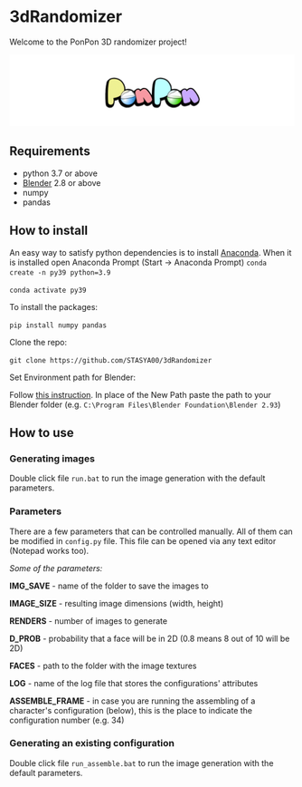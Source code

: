 # 3dRandomizer

Welcome to the PonPon 3D randomizer project! 

<img src="assets/illustration.gif" width="1000"/>

## Requirements

+ python 3.7 or above
+ [Blender](https://www.blender.org/download/) 2.8 or above
+ numpy
+ pandas

## How to install

An easy way to satisfy python dependencies is to install [Anaconda](https://www.anaconda.com/). When it is installed open Anaconda Prompt (Start -> Anaconda Prompt)
```conda create -n py39 python=3.9```

```conda activate py39```

To install the packages:

```pip install numpy pandas```

Clone the repo:

```git clone https://github.com/STASYA00/3dRandomizer```

Set Environment path for Blender:

Follow [this instruction](https://docs.oracle.com/en/database/oracle/machine-learning/oml4r/1.5.1/oread/creating-and-modifying-environment-variables-on-windows.html). In place of the New Path paste the path to your Blender folder (e.g. ```C:\Program Files\Blender Foundation\Blender 2.93```)

## How to use

### Generating images

Double click file ```run.bat``` to run the image generation with the default parameters.

### Parameters

There are a few parameters that can be controlled manually. All of them can be modified in ```config.py``` file. This file can be opened via any text editor (Notepad works too).

*Some of the parameters:*

**IMG_SAVE** - name of the folder to save the images to

**IMAGE_SIZE** - resulting image dimensions (width, height)

**RENDERS** - number of images to generate

**D_PROB** - probability that a face will be in 2D (0.8 means 8 out of 10 will be 2D)

**FACES** - path to the folder with the image textures

**LOG** - name of the log file that stores the configurations' attributes

**ASSEMBLE_FRAME** - in case you are running the assembling of a character's configuration (below), this is the place to indicate the configuration number (e.g. 34)


### Generating an existing configuration

Double click file ```run_assemble.bat``` to run the image generation with the default parameters.

